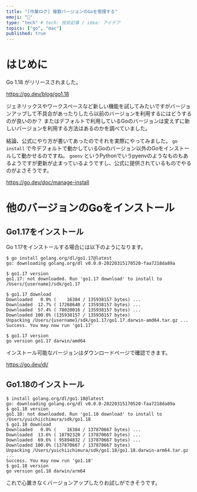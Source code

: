 ```yaml
---
title: "[作業ログ] 複数バージョンのGoを管理する"
emoji: "🐥"
type: "tech" # tech: 技術記事 / idea: アイデア
topics: ["go", "mac"]
published: true
---
```


# はじめに

Go 1.18 がリリースされました。

https://go.dev/blog/go1.18

ジェネリックスやワークスペースなど新しい機能を試してみたいですがバージョンアップして不具合があったりしたら以前のバージョンを利用するにはどうするのが良いのか？
またはデフォルトで利用しているGoのバージョンは変えずに新しいバージョンを利用する方法はあるのかを調べていました。

結論、公式にやり方が書いてあったのでそれを実際にやってみました。
`go install` で今デフォルトで動かしているGoのバージョン以外のGoをインストールして動かせるのですね。
`goenv` というPythonでいうpyenvのようなものもあるようですが更新が止まっているようですし、公式に提供されているものでやるのがよさそうです。

https://go.dev/doc/manage-install

# 他のバージョンのGoをインストール

## Go1.17をインストール

Go 1.17をインストールする場合には以下のようになります。

```
$ go install golang.org/dl/go1.17@latest
go: downloading golang.org/dl v0.0.0-20220315170520-faa7218da89a

$ go1.17 version
go1.17: not downloaded. Run 'go1.17 download' to install to /Users/{username}/sdk/go1.17

$ go1.17 download
Downloaded   0.0% (    16384 / 135938157 bytes) ...
Downloaded  12.7% ( 17268640 / 135938157 bytes) ...
Downloaded  57.4% ( 78020016 / 135938157 bytes) ...
Downloaded 100.0% (135938157 / 135938157 bytes)
Unpacking /Users/{username}/sdk/go1.17/go1.17.darwin-amd64.tar.gz ...
Success. You may now run 'go1.17'

$ go1.17 version
go version go1.17 darwin/amd64
```

インストール可能なバージョンはダウンロードページで確認できます。

https://go.dev/dl/

## Go1.18のインストール

```
$ install golang.org/dl/go1.18@latest
go: downloading golang.org/dl v0.0.0-20220315170520-faa7218da89a
$ go1.18 version
go1.18: not downloaded. Run 'go1.18 download' to install to /Users/yuichiichimura/sdk/go1.18
$ go1.18 download
Downloaded   0.0% (    16384 / 137870667 bytes) ...
Downloaded  13.6% ( 18792320 / 137870667 bytes) ...
Downloaded  69.6% ( 95894832 / 137870667 bytes) ...
Downloaded 100.0% (137870667 / 137870667 bytes)
Unpacking /Users/yuichiichimura/sdk/go1.18/go1.18.darwin-arm64.tar.gz ...
Success. You may now run 'go1.18'
$ go1.18 version
go version go1.18 darwin/arm64
```

これで心置きなくバージョンアップしたりお試しができそうです。